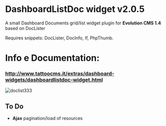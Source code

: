 # DashboardListDoc widget v2.0.5 

A small Dashboard Documents grid/list widget plugin for **Evolution CMS 1.4** based on DocLister

Requires snippets: DocLister, DocInfo, If, PhpThumb.

# Info e Documentation: 
### http://www.tattoocms.it/extras/dashboard-widgets/dashboardlistdoc-widget.html

![doclist333](https://user-images.githubusercontent.com/7342798/33715917-865d2b64-db54-11e7-9eba-89f12b368be5.png)

## To Do
- **Ajax** pagination/load of resources
